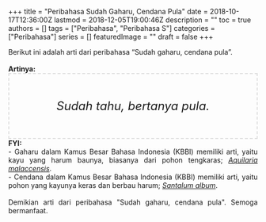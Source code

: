 +++
title = "Peribahasa Sudah Gaharu, Cendana Pula"
date = 2018-10-17T12:36:00Z
lastmod = 2018-12-05T19:00:46Z
description = ""
toc = true
authors = []
tags = ["Peribahasa", "Peribahasa S"]
categories = ["Peribahasa"]
series = []
featuredImage = ""
draft = false
+++

<div dir="ltr" style="text-align: left;" trbidi="on"><div style="text-align: justify;">Berikut ini adalah arti dari peribahasa “Sudah gaharu, cendana pula”.</div><br /><div style="text-align: justify;"><b>Artinya:</b></div><div style="border: 2px dashed #ddd; font-size: 24px; height: auto; margin: 0 auto; padding: 50px; text-align: center; width: auto;"><i>Sudah tahu, bertanya pula.</i></div><div style="text-align: justify;"><b>FYI:</b><br />- Gaharu dalam Kamus Besar Bahasa Indonesia (KBBI) memiliki arti, yaitu kayu yang harum baunya, biasanya dari pohon tengkaras; <a href="https://id.wikipedia.org/wiki/Gaharu_(pohon)" target="_blank"><i>Aquilaria malaccensis</i></a>.<br />- Cendana dalam Kamus Besar Bahasa Indonesia (KBBI) memiliki arti, yaitu pohon yang kayunya keras dan berbau harum; <a href="https://id.wikipedia.org/wiki/Cendana" target="_blank"><i>Santalum album</i></a>.<br /><br /></div><div style="text-align: justify;">Demikian arti dari peribahasa "Sudah gaharu, cendana pula". Semoga bermanfaat.</div></div>
